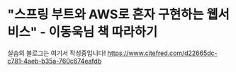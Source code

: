 # "스프링 부트와 AWS로 혼자 구현하는 웹서비스" - 이동욱님 책 따라하기

실습의 블로그는 여기서 작성중입니다!
https://www.citefred.com/d22665dc-c781-4aeb-b35a-760c674eafdb
